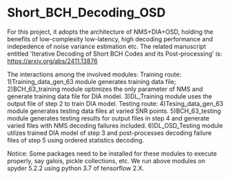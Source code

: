 # Short_BCH_Decoding_OSD
For this project, it adopts the architecture of NMS+DIA+OSD, holding the benefits of low-complexity low-latency,
high decoding performance and indepedence of noise variance estimation etc.
The related manuscript entitled 'Iterative Decoding of Short BCH Codes and its Post-processing' is:
https://arxiv.org/abs/2411.13876

The interactions among the involved modules:
Training route:
1)Training_data_gen_63 module generates training data file;
2)BCH_63_training module optimizes the only parameter of NMS and generate training data file for DIA model.
3)DL_Training module uses the output file  of step 2 to train DIA model.
Testing route:
4)Tesing_data_gen_63 module generates testing data files at varied SNR points.
5)BCH_63_testing module generates testing results for output files in step 4 and generate varied files with
NMS decoding failures included.
6)DL_OSD_Testing module utilzes trained DIA model of step 3 and post-processes decoding failure files of 
step 5 using ordered statistics decoding.

Notice: Some packages need to be installed for these modules to execute properly, say galois, pickle collections, etc. We run
above modules on spyder 5.2.2 using python 3.7 of tensorflow 2.X.



